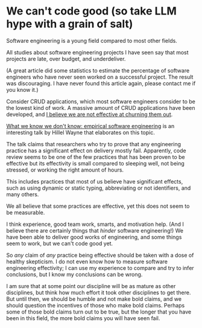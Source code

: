 # We can't code good (so take LLM hype with a grain of salt)

Software engineering is a young field compared to most other fields.

All studies about software engineering projects I have seen say that most projects are late, over budget, and underdeliver.

(A great article did some statistics to estimate the percentage of software engineers who have never seen worked on a successful project.
The result was discouraging.
I have never found this article again, please contact me if you know it.)

Consider CRUD applications, which most software engineers consider to be the lowest kind of work.
A massive amount of CRUD applications have been developed, and [I believe we are not effective at churning them out](crud_is_an_important_unsolved_problem.md).

[What we know we don't know: empirical software engineering](https://www.hillelwayne.com/talks/ese/ddd/) is an interesting talk by Hillel Wayne that elaborates on this topic.

The talk claims that researchers who try to prove that any engineering practice has a significant effect on delivery mostly fail.
Apparently, code review seems to be one of the few practices that has been proven to be effective but its effectivity is small compared to sleeping well, not being stressed, or working the right amount of hours.

This includes practices that most of us believe have significant effects, such as using dynamic or static typing, abbreviating or not identifiers, and many others.

We all believe that some practices are effective, yet this does not seem to be measurable.

I think experience, good team work, smarts, and motivation help.
(And I believe there are certainly things that *hinder* software engineering!)
We have been able to deliver good works of engineering, and some things seem to work, but we can't code good yet.

So *any* claim of *any* practice being effective should be taken with a dose of healthy skepticism.
I do not even know how to measure software engineering effectivity; I can use my experience to compare and try to infer conclusions, but I know my conclusions can be wrong.

I am sure that at some point our discipline will be as mature as other disciplines, but think how much effort it took other disciplines to get there.
But until then, we should be humble and not make bold claims, and we should question the incentives of those who make bold claims.
Perhaps some of those bold claims turn out to be true, but the longer that you have been in this field, the more bold claims you will have seen fail.
